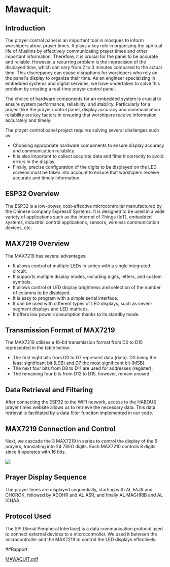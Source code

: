 # Mawaquit: 

## Introduction

The prayer control panel is an important tool in mosques to inform worshipers about prayer times. It plays a key role in organizing the spiritual life of Muslims by effectively communicating prayer times and other important information. Therefore, it is crucial for the panel to be accurate and reliable. However, a recurring problem is the imprecision of the displayed time, which can vary from 2 to 3 minutes compared to the actual time. This discrepancy can cause disruptions for worshipers who rely on the panel's display to organize their time. As an engineer specializing in embedded systems and digital services, we have undertaken to solve this problem by creating a real-time prayer control panel.

The choice of hardware components for an embedded system is crucial to ensure system performance, reliability, and stability. Particularly for a project like the prayer control panel, display accuracy and communication reliability are key factors in ensuring that worshipers receive information accurately and timely.

The prayer control panel project requires solving several challenges such as:
- Choosing appropriate hardware components to ensure display accuracy and communication reliability.
- It is also important to collect accurate data and filter it correctly to avoid errors in the display.
- Finally, precise configuration of the digits to be displayed on the LED screens must be taken into account to ensure that worshipers receive accurate and timely information.

## ESP32 Overview

The ESP32 is a low-power, cost-effective microcontroller manufactured by the Chinese company Espressif Systems. It is designed to be used in a wide variety of applications such as the Internet of Things (IoT), embedded systems, industrial control applications, sensors, wireless communication devices, etc.

## MAX7219 Overview

The MAX7219 has several advantages:
- It allows control of multiple LEDs in series with a single integrated circuit.
- It supports multiple display modes, including digits, letters, and custom symbols.
- It allows control of LED display brightness and selection of the number of columns to be displayed.
- It is easy to program with a simple serial interface.
- It can be used with different types of LED displays, such as seven-segment displays and LED matrices.
- It offers low power consumption thanks to its standby mode.

## Transmission Format of MAX7219

The MAX7219 utilizes a 16-bit transmission format from D0 to D15 represented in the table below:

- The first eight bits from D0 to D7 represent data (data). D0 being the least significant bit (LSB) and D7 the most significant bit (MSB).
- The next four bits from D8 to D11 are used for addresses (register).
- The remaining four bits from D12 to D15, however, remain unused.

## Data Retrieval and Filtering

After connecting the ESP32 to the WIFI network, access to the HABOUS prayer times website allows us to retrieve the necessary data. This data retrieval is facilitated by a data filter function implemented in our code.

## MAX7219 Connection and Control

Next, we cascade the 3 MAX7219 in series to control the display of the 6 prayers, translating into 24 7SEG digits. Each MAX7210 controls 8 digits since it operates with 16 bits.

<p>
  <img src="https://github.com/Nouhaila-Akhziz/MAWAQIT/assets/114859285/d36c85eb-d1ec-4215-81e4-d69bb363d26c, alt="Capture d'écran 2024-07-10 133036",width="20"></p>



## Prayer Display Sequence

The prayer times are displayed sequentially, starting with AL FAJR and CHOROK, followed by ADOHR and AL ASR, and finally AL MAGHRIB and AL ICHAA.

## Protocol Used

The SPI (Serial Peripheral Interface) is a data communication protocol used to connect external devices to a microcontroller. We used it between the microcontroller and the MAX7219 to control the LED displays effectively.


##Rapport

[MAWAQUIT.pdf](https://github.com/aminal22/Mawaquit/files/14984303/MAWAQUIT.pdf)
